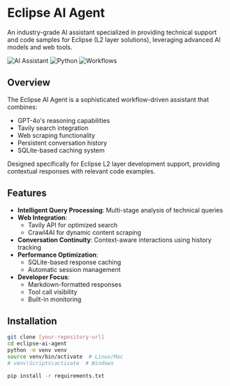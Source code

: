# Eclipse AI Agent

An industry-grade AI assistant specialized in providing technical support and code samples for Eclipse (L2 layer solutions), leveraging advanced AI models and web tools.

![AI Assistant](https://img.shields.io/badge/AI-Assistant-blueviolet)
![Python](https://img.shields.io/badge/Python-3.10%2B-blue)
![Workflows](https://img.shields.io/badge/Storage-SQLite-success)

## Overview

The Eclipse AI Agent is a sophisticated workflow-driven assistant that combines:
- GPT-4o's reasoning capabilities
- Tavily search integration
- Web scraping functionality
- Persistent conversation history
- SQLite-based caching system

Designed specifically for Eclipse L2 layer development support, providing contextual responses with relevant code examples.

## Features

- **Intelligent Query Processing**: Multi-stage analysis of technical queries
- **Web Integration**: 
  - Tavily API for optimized search
  - Crawl4AI for dynamic content scraping
- **Conversation Continuity**: Context-aware interactions using history tracking
- **Performance Optimization**:
  - SQLite-based response caching
  - Automatic session management
- **Developer Focus**:
  - Markdown-formatted responses
  - Tool call visibility
  - Built-in monitoring

## Installation

```bash
git clone [your-repository-url]
cd eclipse-ai-agent
python -m venv venv
source venv/bin/activate  # Linux/Mac
# venv\Scripts\activate  # Windows

pip install -r requirements.txt
